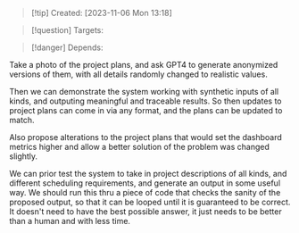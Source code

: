 
>[!tip] Created: [2023-11-06 Mon 13:18]

>[!question] Targets: 

>[!danger] Depends: 

Take a photo of the project plans, and ask GPT4 to generate anonymized versions of them, with all details randomly changed to realistic values.

Then we can demonstrate the system working with synthetic inputs of all kinds, and outputing meaningful and traceable results.  So then updates to project plans can come in via any format, and the plans can be updated to match. 

Also propose alterations to the project plans that would set the dashboard metrics higher and allow a better solution of the problem was changed slightly.

We can prior test the system to take in project descriptions of all kinds, and different scheduling requirements, and generate an output in some useful way.  We should run this thru a piece of code that checks the sanity of the proposed output, so that it can be looped until it is guaranteed to be correct.  It doesn't need to have the best possible answer, it just needs to be better than a human and with less time.